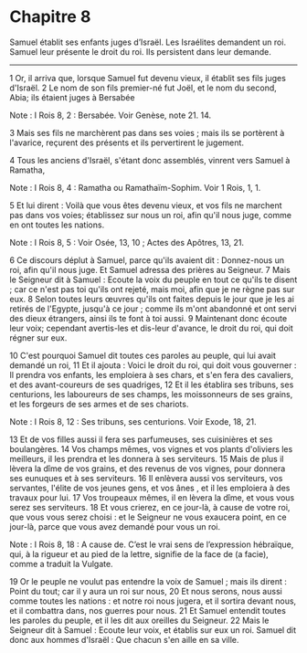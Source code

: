 # Chapitre 8

Samuel établit ses enfants juges d’Israël.
Les Israélites demandent un roi.
Samuel leur présente le droit du roi.
Ils persistent dans leur demande.

***

1 Or, il arriva que, lorsque Samuel fut devenu vieux, il établit ses fils juges d'Israël. 2 Le nom de son fils premier-né fut Joël, et le nom du second, Abia; ils étaient juges à Bersabée

<span class="bible-note">Note : </span> I Rois 8, 2 : Bersabée. Voir Genèse, note 21. 14.

3 Mais ses fils ne marchèrent pas dans ses voies ; mais ils se portèrent à l'avarice, reçurent des présents et ils pervertirent le jugement.


4 Tous les anciens d'Israël, s'étant donc assemblés, vinrent vers Samuel à Ramatha,

<span class="bible-note">Note : </span> I Rois 8, 4 : Ramatha ou Ramathaïm-Sophim. Voir 1 Rois, 1, 1.

5 Et lui dirent : Voilà que vous êtes devenu vieux, et vos fils ne marchent pas dans vos voies; établissez sur nous un roi, afin qu'il nous juge, comme en ont toutes les nations.

<span class="bible-note">Note : </span> I Rois 8, 5 : Voir Osée, 13, 10 ; Actes des Apôtres, 13, 21.


6 Ce discours déplut à Samuel, parce qu'ils avaient dit : Donnez-nous un roi, afin qu'il nous juge. Et Samuel adressa des prières au Seigneur. 7 Mais le Seigneur dit à Samuel : Ecoute la voix du peuple en tout ce qu'ils te disent ; car ce n'est pas toi qu'ils ont rejeté, mais moi, afin que je ne règne pas sur eux. 8 Selon toutes leurs œuvres qu'ils ont faites depuis le jour que je les ai retirés de l'Egypte, jusqu'à ce jour ; comme ils m'ont abandonné et ont servi des dieux étrangers, ainsi ils te font à toi aussi. 9 Maintenant donc écoute leur voix; cependant avertis-les et dis-leur d'avance, le droit du roi, qui doit régner sur eux.


10 C'est pourquoi Samuel dit toutes ces paroles au peuple, qui lui avait demandé un roi, 11 Et il ajouta : Voici le droit du roi, qui doit vous gouverner : Il prendra vos enfants, les emploiera à ses chars, et s'en fera des cavaliers, et des avant-coureurs de ses quadriges, 12 Et il les établira ses tribuns, ses centurions, les laboureurs de ses champs, les moissonneurs de ses grains, et les forgeurs de ses armes et de ses chariots.

<span class="bible-note">Note : </span> I Rois 8, 12 : Ses tribuns, ses centurions. Voir Exode, 18, 21.

13 Et de vos filles aussi il fera ses parfumeuses, ses cuisinières et ses boulangères. 14 Vos champs mêmes, vos vignes et vos plants d'oliviers les meilleurs, il les prendra et les donnera à ses serviteurs. 15 Mais de plus il lèvera la dîme de vos grains, et des revenus de vos vignes, pour donnera ses eunuques et à ses serviteurs. 16 Il enlèvera aussi vos serviteurs, vos servantes, l'élite de vos jeunes gens, et vos ânes , et il les emploiera à des travaux pour lui. 17 Vos troupeaux mêmes, il en lèvera la dîme, et vous vous serez ses serviteurs. 18 Et vous crierez, en ce jour-là, à cause de votre roi, que vous vous serez choisi : et le Seigneur ne vous exaucera point, en ce jour-là, parce que vous avez demandé pour vous un roi.

<span class="bible-note">Note : </span> I Rois 8, 18 : A cause de. C’est le vrai sens de l’expression hébraïque, qui, à la rigueur et au pied de la lettre, signifie de la face de (a facie), comme a traduit la Vulgate.


19 Or le peuple ne voulut pas entendre la voix de Samuel ; mais ils dirent : Point du tout; car il y aura un roi sur nous, 20 Et nous serons, nous aussi comme toutes les nations : et notre roi nous jugera, et il sortira devant nous, et il combattra dans, nos guerres pour nous. 21 Et Samuel entendit toutes les paroles du peuple, et il les dit aux oreilles du Seigneur. 22 Mais le Seigneur dit à Samuel : Ecoute leur voix, et établis sur eux un roi. Samuel dit donc aux hommes d'Israël : Que chacun s'en aille en sa ville.


